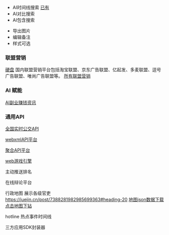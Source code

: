 

- AI时间线搜索 [已有](http://www.ai-timeline.top/timeline)
- AI对比搜索
- AI包含搜索

+ 导出图片
+ 编辑备注
+ 样式可选


### 联盟营销

[硬盘](https://juejin.cn/post/7317935138405548032)
国内联盟营销平台包括淘宝联盟、京东广告联盟、亿起发、多麦联盟、逗号广告联盟、唯尚广告联盟等。
[所有联盟营销](https://www.ikjzd.com/articles/128261?type=1)


### AI 赋能
[AI副业赚钱资讯](https://github.com/bleedline/aimoneyhunter?tab=readme-ov-file#%E5%85%B3%E4%BA%8E%E5%90%88%E9%9B%86)

### 通用API
[全国实时公交API](http://bus.wxbus163.cn/app/index.php?i=1&c=entry&do=index&m=mon_yjgz)

[webxmlAPI平台](http://www.webxml.com.cn/zh_cn/index.aspx#google_vignette)  

[聚合API平台](https://www.juhe.cn/docs)

[web游戏引擎](https://zhuanlan.zhihu.com/p/704946913)

主动推送排名

在线辩论平台

行政地图 展示各级官吏
https://juejin.cn/post/7388281982985699363#heading-20
[地图json数据下载](https://datav.aliyun.com/portal/school/atlas/area_selector)
[点击地图下钻](https://juejin.cn/post/7398352956712534054)

hotline 热点事件时间线

三方应用SDK封装器

